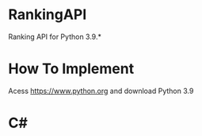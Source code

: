 # RankingAPI
Ranking API for Python 3.9.*
# How To Implement
Acess https://www.python.org and download Python 3.9
# C#
